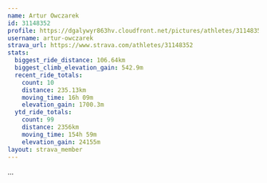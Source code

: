 ```yaml
---
name: Artur Owczarek
id: 31148352
profile: https://dgalywyr863hv.cloudfront.net/pictures/athletes/31148352/15906846/1/large.jpg
username: artur-owczarek
strava_url: https://www.strava.com/athletes/31148352
stats:
  biggest_ride_distance: 106.64km
  biggest_climb_elevation_gain: 542.9m
  recent_ride_totals:
    count: 10
    distance: 235.13km
    moving_time: 16h 09m
    elevation_gain: 1700.3m
  ytd_ride_totals:
    count: 99
    distance: 2356km
    moving_time: 154h 59m
    elevation_gain: 24155m
layout: strava_member
--- 
```

...
